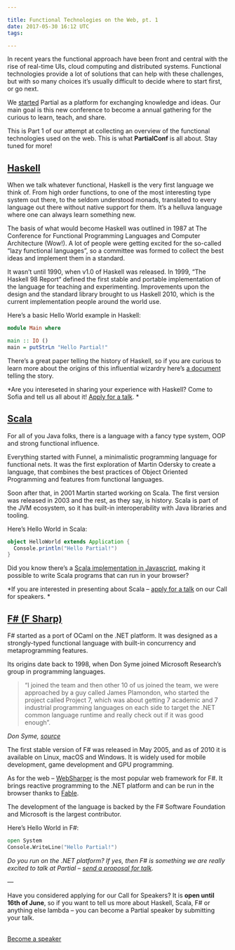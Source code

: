 ```yaml
---

title: Functional Technologies on the Web, pt. 1
date: 2017-05-30 16:12 UTC
tags:

---
```


In recent years the functional approach have been front and central with the rise of real-time UIs, cloud computing and distributed systems. Functional technologies provide a lot of solutions that can help with these challenges, but with so many choices it’s usually difficult to decide where to start first, or go next.

We [started](https://medium.com/@partialconf/announcement-2335684ba05d) Partial as a platform for exchanging knowledge and ideas. Our main goal is this new conference to become a annual gathering for the curious to learn, teach, and share.

This is Part 1 of our attempt at collecting an overview of the functional technologies used on the web. This is what **PartialConf** is all about. Stay tuned for more!

## [Haskell](https://www.haskell.org)

When we talk whatever functional, Haskell is the very first language we think of. From high order functions, to one of the most interesting type system out there, to the seldom understood monads, translated to every language out there without native support for them. It’s a helluva language where one can always learn something new.

The basis of what would become Haskell was outlined in 1987 at The Conference for Functional Programming Languages and Computer Architecture (Wow!). A lot of people were getting excited for the so-called “lazy functional languages”, so a committee was formed to collect the best ideas and implement them in a standard.

It wasn’t until 1990, when v1.0 of Haskell was released. In 1999, “The Haskell 98 Report“ defined the first stable and portable implementation of the language for teaching and experimenting. Improvements upon the design and the standard library brought to us Haskell 2010, which is the current implementation people around the world use.

Here’s a basic Hello World example in Haskell:

```haskell
module Main where

main :: IO ()
main = putStrLn "Hello Partial!"
```

There’s a great paper telling the history of Haskell, so if you are curious to learn more about the origins of this influential wizardry here’s [a document](https://www.microsoft.com/en-us/research/wp-content/uploads/2016/07/history.pdf?from=http%3A%2F%2Fresearch.microsoft.com%2F%7Esimonpj%2Fpapers%2Fhistory-of-haskell%2Fhistory.pdf) telling the story.

*Are you intereseted in sharing your experience with Haskell? Come to Sofia and tell us all about it! [Apply for a talk](https://goo.gl/qGfmds). *

## [Scala](https://www.scala-lang.org)

For all of you Java folks, there is a language with a fancy type system, OOP and strong functional influence.

Everything started with Funnel, a minimalistic programming language for functional nets. It was the first exploration of Martin Odersky to create a language, that combines the best practices of Object Oriented Programming and features from functional languages.

Soon after that, in 2001 Martin started working on Scala. The first version was released in 2003 and the rest, as they say, is history. Scala is part of the JVM ecosystem, so it has built-in interoperability with Java libraries and tooling.

Here’s Hello World in Scala:

```scala
object HelloWorld extends Application {
  Console.println("Hello Partial!")
}
```

Did you know there’s a [Scala implementation in Javascript](https://www.scala-js.org), making it possible to write Scala programs that can run in your browser?

*If you are interested in presenting about Scala – [apply for a talk](https://goo.gl/qGfmds) on our Call for speakers. *

## [F# (F Sharp)](http://fsharp.org)

F# started as a port of OCaml on the .NET platform. It was designed as a strongly-typed functional language with built-in concurrency and metaprogramming features.

Its origins date back to 1998, when Don Syme joined Microsoft Research’s group in programming languages.

> “I joined the team and then other 10 of us joined the team, we were approached by a guy called James Plamondon, who started the project called Project 7, which was about getting 7 academic and 7 industrial programming languages on each side to target the .NET common language runtime and really check out if it was good enough”.

*Don Syme, [source](https://www.infoq.com/interviews/F-Sharp-Don-Syme)*

The first stable version of F# was released in May 2005, and as of 2010 it is available on Linux, macOS and Windows. It is widely used for mobile development, game development and GPU programming.

As for the web – [WebSharper](http://websharper.com) is the most popular web framework for F#. It brings reactive programming to the .NET platform and can be run in the browser thanks to [Fable](http://fable.io).

The development of the language is backed by the F# Software Foundation and Microsoft is the largest contributor.

Here’s Hello World in F#:

```fsharp
open System
Console.WriteLine("Hello Partial!")
```

*Do you run on the .NET platform? If yes, then F# is something we are really excited to talk at Partial – [send a proposal for talk](https://goo.gl/qGfmds).*

—

Have you considered applying for our Call for Speakers? It is **open until 16th of June**, so if you want to tell us more about Haskell, Scala, F# or anything else lambda – you can become a Partial speaker by submitting your talk.

<br />
<a href="https://goo.gl/qGfmds" class="btn-success">Become a speaker</a>
